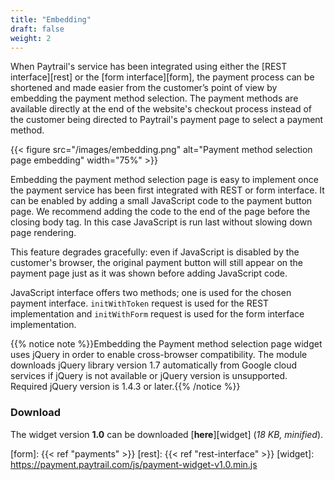 ```yaml
---
title: "Embedding"
draft: false
weight: 2
---
```


When Paytrail's service has been integrated using either the [REST interface][rest] or the [form interface][form], the payment process can be shortened and made easier from the customer’s point of view by embedding the payment method selection. The payment methods are available directly at the end of the website's checkout process instead of the customer being directed to Paytrail's payment page to select a payment method.

{{< figure src="/images/embedding.png" alt="Payment method selection page embedding" width="75%" >}}

Embedding the payment method selection page is easy to implement once the payment service has been first integrated with REST or form interface. It can be enabled by adding a small JavaScript code to the payment button page. We recommend adding the code to the end of the page before the closing body tag. In this case JavaScript is run last without slowing down page rendering.

This feature degrades gracefully: even if JavaScript is disabled by the customer's browser, the original payment button will still appear on the payment page just as it was shown before adding JavaScript code.

JavaScript interface offers two methods; one is used for the chosen payment interface. `initWithToken` request is used for the REST implementation and `initWithForm` request is used for the form interface implementation.

{{% notice note %}}Embedding the Payment method selection page widget uses jQuery in order to enable cross-browser compatibility. The module downloads jQuery library version 1.7 automatically from Google cloud services if jQuery is not available or jQuery version is unsupported. Required jQuery version is 1.4.3 or later.{{% /notice %}}

### Download

The widget version **1.0** can be downloaded [**here**][widget] (_18 KB, minified_).

[form]: {{< ref "payments" >}}
[rest]: {{< ref "rest-interface" >}}
[widget]: https://payment.paytrail.com/js/payment-widget-v1.0.min.js
